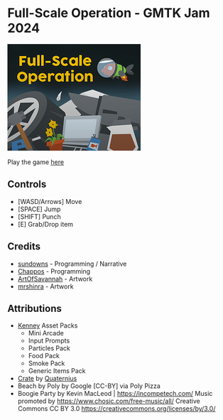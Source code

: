 # Full-Scale Operation - GMTK Jam 2024

![Cover](./media/cover.png)

Play the game [here](https://sundowns.itch.io/full-scale-operation)

## Controls

* [WASD/Arrows] Move
* [SPACE] Jump
* [SHIFT] Punch
* [E] Grab/Drop item

## Credits

* [sundowns](https://sundowns.itch.io/) - Programming / Narrative
* [Chappos](https://chappos.itch.io/) - Programming
* [ArtOfSavannah](https://savannahhoskins.itch.io/) - Artwork
* [mrshinra](https://mrshinra.itch.io/) - Artwork

## Attributions

* [Kenney](https://kenney.nl/) Asset Packs
    * Mini Arcade
    * Input Prompts
    * Particles Pack
    * Food Pack
    * Smoke Pack
    * Generic Items Pack
* [Crate](https://poly.pizza/m/NlXe0ZJGUd) by [Quaternius](https://poly.pizza/u/Quaternius)
* Beach by Poly by Google [CC-BY] via Poly Pizza
* Boogie Party by Kevin MacLeod | https://incompetech.com/
    Music promoted by https://www.chosic.com/free-music/all/
    Creative Commons CC BY 3.0
    https://creativecommons.org/licenses/by/3.0/
